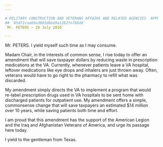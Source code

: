 ```yaml
---
---

# MILITARY CONSTRUCTION AND VETERANS AFFAIRS AND RELATED AGENCIES  APPROPRIATIONS ACT, 2011
## `05d71caa69a3803d8ee9a1262fe766dd`
`Mr. PETERS — 28 July 2010`

---
```



Mr. PETERS. I yield myself such time as I may consume.

Madam Chair, in the interests of common sense, I rise today to offer 
an amendment that will save taxpayer dollars by reducing waste in 
prescription medications at the VA. Currently, whenever patients leave 
a VA hospital, leftover medications like eye drops and inhalers are 
just thrown away. Often, veterans would have to go right to the 
pharmacy to refill what was discarded.

My amendment simply directs the VA to implement a program that would 
re-label prescription drugs used in VA hospitals to be sent home with 
discharged patients for outpatient use. My amendment offers a simple, 
commonsense change that will save taxpayers an estimated $14 million 
over 10 years, while saving patients both time and effort.

I am proud that this amendment has the support of the American Legion 
and the Iraq and Afghanistan Veterans of America, and urge its passage 
here today.

I yield to the gentleman from Texas.